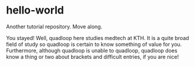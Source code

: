 # hello-world

Another tutorial repository. Move along. 

You stayed! Well, quadloop here studies medtech at KTH. It is a quite broad field of study so quadloop is certain to know something of value for you. Furthermore, although quadloop is unable to quadloop, quadloop does know a thing or two about brackets and difficult entries, if you are nice!  
